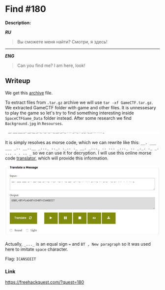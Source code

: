 # Find #180
**Description:**

***RU***
> Вы сможете меня найти? Смотри, я здесь!

---

***ENG***
> Can you find me? I am here, look!

## Writeup

We get this [archive](/FHQ/files/steganography/GameCTF.tar.gz) file.

To extract files from `.tar.gz` archive we will use `tar -xf GameCTF.tar.gz`. We extracted GameCTF folder with game and other files. It is unnessesary to play the game so let's try to find something interesting inside `SpaceCTFGame_Data` folder instead. After some research we find `Background.jpg` in `Resourses`. 

![image](/FHQ/images/steganography/Find-backgroud.jpg)

It is simply resolves as morse code, which we can rewrite like this: `__. ___ ___ _.. __..__ _..._ .._. ._.. ._ __. _..._ .. ... _..._ .. _._. ._ _. ... . . .. _` so we can use it for decryption. I will use this online morse code [translator](https://morsecode.scphillips.com/translator.html), which will provide this information.

![image](/FHQ/images/steganography/Find-morse-decryption.png)

Actually, `_..._` is an equal sign `=` and `BT , New paragraph` so it was used here to imitate `space` character.

Flag: `ICANSEEIT`

### Link

https://freehackquest.com/?quest=180
